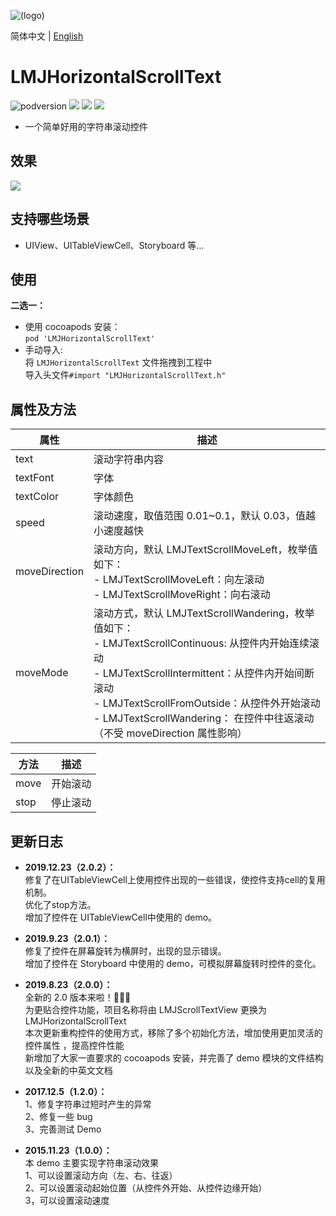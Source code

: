 ![(logo)](https://avatars2.githubusercontent.com/u/15794032?s=460&v=4)

简体中文 | [English](./README.en.md)

# LMJHorizontalScrollText

![podversion](https://img.shields.io/cocoapods/v/LMJHorizontalScrollText.svg?style=flat)
![](https://img.shields.io/cocoapods/p/LMJHorizontalScrollText.svg?style=flat)
![](https://img.shields.io/badge/language-oc-orange.svg)
![](https://img.shields.io/cocoapods/l/LMJHorizontalScrollText.svg?style=flat)

- 一个简单好用的字符串滚动控件

## 效果

![](https://github.com/JerryLMJ/LMJHorizontalScrollText/raw/master/demo.gif)

## 支持哪些场景

- UIView、UITableViewCell、Storyboard 等...

## 使用
**二选一：**
- 使用 cocoapods 安装：  
  `pod 'LMJHorizontalScrollText'`
- 手动导入:  
  将 `LMJHorizontalScrollText` 文件拖拽到工程中  
  导入头文件`#import "LMJHorizontalScrollText.h"`

## 属性及方法

| 属性          | 描述                                                                                                                                                                                                                                                                                      |
| ------------- | ----------------------------------------------------------------------------------------------------------------------------------------------------------------------------------------------------------------------------------------------------------------------------------------- |
| text          | 滚动字符串内容                                                                                                                                                                                                                                                                            |
| textFont      | 字体                                                                                                                                                                                                                                                                                      |
| textColor     | 字体颜色                                                                                                                                                                                                                                                                                  |
| speed         | 滚动速度，取值范围 0.01~0.1，默认 0.03，值越小速度越快                                                                                                                                                                                                                                    |
| moveDirection | 滚动方向，默认 LMJTextScrollMoveLeft，枚举值如下：<br>- LMJTextScrollMoveLeft：向左滚动<br>- LMJTextScrollMoveRight：向右滚动                                                                                                                                                             |
| moveMode      | 滚动方式，默认 LMJTextScrollWandering，枚举值如下：<br>- LMJTextScrollContinuous: 从控件内开始连续滚动<br>- LMJTextScrollIntermittent：从控件内开始间断滚动<br>- LMJTextScrollFromOutside：从控件外开始滚动<br>- LMJTextScrollWandering： 在控件中往返滚动（不受 moveDirection 属性影响） |

| 方法 | 描述     |
| ---- | -------- |
| move | 开始滚动 |
| stop | 停止滚动 |

## 更新日志

- **2019.12.23（2.0.2）：**                  
修复了在UITableViewCell上使用控件出现的一些错误，使控件支持cell的复用机制。                   
优化了stop方法。                  
增加了控件在 UITableViewCell中使用的 demo。              

- **2019.9.23（2.0.1）：**  
  修复了控件在屏幕旋转为横屏时，出现的显示错误。  
  增加了控件在 Storyboard 中使用的 demo，可模拟屏幕旋转时控件的变化。 

- **2019.8.23（2.0.0）：**  
  全新的 2.0 版本来啦！🎉🎉🎉  
  为更贴合控件功能，项目名称将由 LMJScrollTextView 更换为 LMJHorizontalScrollText  
  本次更新重构控件的使用方式，移除了多个初始化方法，增加使用更加灵活的控件属性 ，提高控件性能  
  新增加了大家一直要求的 cocoapods 安装，并完善了 demo 模块的文件结构以及全新的中英文文档
  
- **2017.12.5（1.2.0）：**  
  1、修复字符串过短时产生的异常  
  2、修复一些 bug  
  3、完善测试 Demo
  
- **2015.11.23（1.0.0）：**  
  本 demo 主要实现字符串滚动效果  
  1、可以设置滚动方向（左、右、往返）  
  2、可以设置滚动起始位置（从控件外开始、从控件边缘开始）  
  3，可以设置滚动速度

